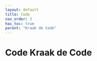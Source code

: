 ```yaml
---
layout: default
title: Code
nav_order: 3
has_toc: true
parent: "Kraak de Code"
---
```



# Code Kraak de Code
